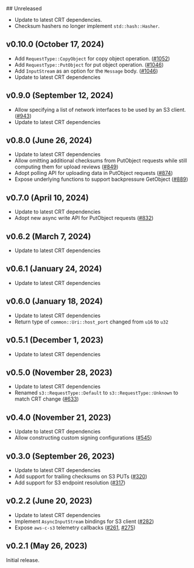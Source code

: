 ## Unreleased

* Update to latest CRT dependencies.
* Checksum hashers no longer implement `std::hash::Hasher`.

## v0.10.0 (October 17, 2024)

* Add `RequestType::CopyObject` for copy object operation. ([#1052](https://github.com/awslabs/mountpoint-s3/pull/1052))
* Add `RequestType::PutObject` for put object operation. ([#1046](https://github.com/awslabs/mountpoint-s3/pull/1046))
* Add `InputStream` as an option for the `Message` body. ([#1046](https://github.com/awslabs/mountpoint-s3/pull/1046))
* Update to latest CRT dependencies

## v0.9.0 (September 12, 2024)

* Allow specifying a list of network interfaces to be used by an S3 client. ([#943](https://github.com/awslabs/mountpoint-s3/pull/943))
* Update to latest CRT dependencies

## v0.8.0 (June 26, 2024)

* Update to latest CRT dependencies
* Allow omitting additional checksums from PutObject requests while still computing them for upload reviews ([#849](https://github.com/awslabs/mountpoint-s3/pull/849))
* Adopt polling API for uploading data in PutObject requests ([#874](https://github.com/awslabs/mountpoint-s3/pull/874))
* Expose underlying functions to support backpressure GetObject ([#889](https://github.com/awslabs/mountpoint-s3/pull/889))

## v0.7.0 (April 10, 2024)

* Update to latest CRT dependencies
* Adopt new async write API for PutObject requests ([#832](https://github.com/awslabs/mountpoint-s3/pull/832))

## v0.6.2 (March 7, 2024)

* Update to latest CRT dependencies

## v0.6.1 (January 24, 2024)

* Update to latest CRT dependencies

## v0.6.0 (January 18, 2024)

* Update to latest CRT dependencies
* Return type of `common::Uri::host_port` changed from `u16` to `u32`

## v0.5.1 (December 1, 2023)

* Update to latest CRT dependencies

## v0.5.0 (November 28, 2023)

* Update to latest CRT dependencies
* Renamed `s3::RequestType::Default` to `s3::RequestType::Unknown` to match CRT change ([#633](https://github.com/awslabs/mountpoint-s3/pull/633))

## v0.4.0 (November 21, 2023)

* Update to latest CRT dependencies
* Allow constructing custom signing configurations ([#545](https://github.com/awslabs/mountpoint-s3/pull/545))

## v0.3.0 (September 26, 2023)

* Update to latest CRT dependencies
* Add support for trailing checksums on S3 PUTs ([#320](https://github.com/awslabs/mountpoint-s3/pull/320))
* Add support for S3 endpoint resolution ([#317](https://github.com/awslabs/mountpoint-s3/pull/317))

## v0.2.2 (June 20, 2023)

* Update to latest CRT dependencies
* Implement `AsyncInputStream` bindings for S3 client ([#282](https://github.com/awslabs/mountpoint-s3/pull/282))
* Expose `aws-c-s3` telemetry callbacks ([#261](https://github.com/awslabs/mountpoint-s3/pull/261), [#275](https://github.com/awslabs/mountpoint-s3/pull/275))

## v0.2.1 (May 26, 2023)

Initial release.
